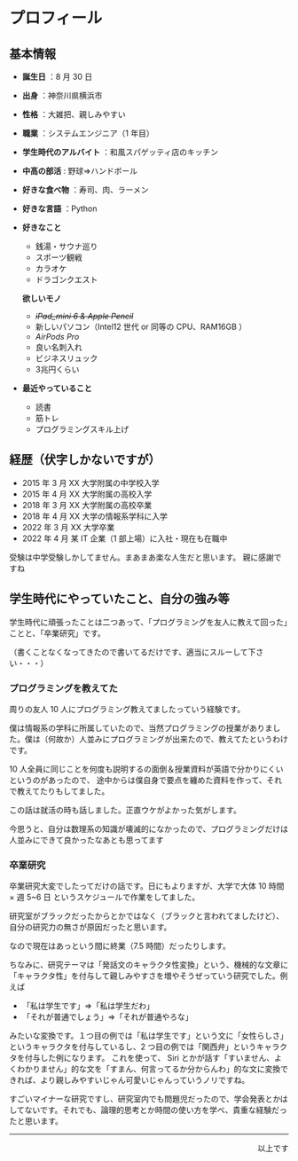 # プロフィール

## 基本情報

- **誕生日** ：8 月 30 日
- **出身** ：神奈川県横浜市 
- **性格** ：大雑把、親しみやすい
- **職業** ：システムエンジニア（1 年目）
- **学生時代のアルバイト** ：和風スパゲッティ店のキッチン
- **中高の部活** : 野球⇒ハンドボール
- **好きな食べ物** ：寿司、肉、ラーメン
- **好きな言語** ：Python
- **好きなこと**
  - 銭湯・サウナ巡り
  - スポーツ観戦
  - カラオケ
  - ドラゴンクエスト
  
   **欲しいモノ**

  - ~~_iPad_mini 6 & Apple Pencil_~~
  - 新しいパソコン（Intel12 世代 or 同等の CPU、RAM16GB ）
  - _AirPods Pro_
  - 良い名刺入れ
  - ビジネスリュック
  - 3兆円くらい

- **最近やっていること**
  - 読書
  - 筋トレ
  - プログラミングスキル上げ

## 経歴（伏字しかないですが）

- 2015 年 3 月 XX 大学附属の中学校入学
- 2015 年 4 月 XX 大学附属の高校入学
- 2018 年 3 月 XX 大学附属の高校卒業
- 2018 年 4 月 XX 大学の情報系学科に入学
- 2022 年 3 月 XX 大学卒業
- 2022 年 4 月 某 IT 企業（1 部上場）に入社・現在も在職中

受験は中学受験しかしてません。まあまあ楽な人生だと思います。
親に感謝ですね

## 学生時代にやっていたこと、自分の強み等

学生時代に頑張ったことは二つあって、「プログラミングを友人に教えて回った」ことと、「卒業研究」です。

（書くことなくなってきたので書いてるだけです、適当にスルーして下さい・・・）

### プログラミングを教えてた

周りの友人 10 人にプログラミング教えてましたっていう経験です。

僕は情報系の学科に所属していたので、当然プログラミングの授業がありました。僕は（何故か）人並みにプログラミングが出来たので、教えてたというわけです。

10 人全員に同じことを何度も説明するの面倒＆授業資料が英語で分かりにくいというのがあったので、
途中からは僕自身で要点を纏めた資料を作って、それで教えてたりもしてました。

この話は就活の時も話しました。正直ウケがよかった気がします。

今思うと、自分は数理系の知識が壊滅的になかったので、プログラミングだけは人並みにできて良かったなあとも思ってます

### 卒業研究

卒業研究大変でしたってだけの話です。日にもよりますが、大学で大体 10 時間 × 週 5~6 日 というスケジュールで作業をしてました。

研究室がブラックだったからとかではなく（ブラックと言われてましたけど）、自分の研究力の無さが原因だったと思います。

なので現在はあっという間に終業（7.5 時間）だったりします。

ちなみに、研究テーマは「発話文のキャラクタ性変換」という、機械的な文章に「キャラクタ性」を付与して親しみやすさを増やそうぜっていう研究でした。例えば

- 「私は学生です」⇒「私は学生だわ」
- 「それが普通でしょう」⇒「それが普通やろな」

みたいな変換です。１つ目の例では「私は学生です」という文に「女性らしさ」というキャラクタを付与しているし、2 つ目の例では「関西弁」というキャラクタを付与した例になります。
これを使って、 Siri とかが話す「すいません、よくわかりません」的な文を「すまん、何言ってるか分からんわ」的な文に変換できれば、より親しみやすいじゃん可愛いじゃんっていうノリですね。

すごいマイナーな研究ですし、研究室内でも問題児だったので、学会発表とかはしてないです。それでも、論理的思考とか時間の使い方を学べ、貴重な経験だったと思います。

---

<div style="text-align: right;">
  以上です
</div>
